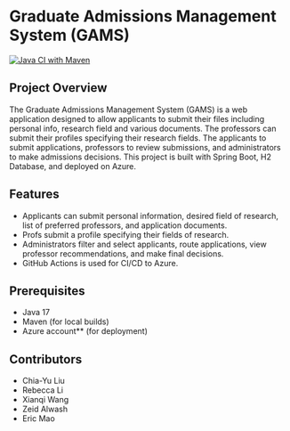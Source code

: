 # Graduate Admissions Management System (GAMS)

[![Java CI with Maven](https://github.com/Ruangfafa/GraduateAdmissionsManagementSystem/actions/workflows/maven.yml/badge.svg)](https://github.com/Ruangfafa/GraduateAdmissionsManagementSystem/actions/workflows/maven.yml)

## Project Overview

The Graduate Admissions Management System (GAMS) is a web application designed to allow applicants to submit their files including personal info, research field and various documents. The professors can submit their profiles specifying their research fields. The  applicants to submit applications, professors to review submissions, and administrators to make admissions decisions. This project is built with Spring Boot, H2 Database, and deployed on Azure.

## Features

- Applicants can submit personal information, desired field of research, list of preferred professors, and application documents.
- Profs submit a profile specifying their fields of research.
- Administrators filter and select applicants, route applications, view professor recommendations, and make final decisions.
- GitHub Actions is used for CI/CD to Azure.

## Prerequisites

- Java 17
- Maven (for local builds)
- Azure account** (for deployment)

## Contributors

- Chia-Yu Liu
- Rebecca Li	
- Xianqi Wang
- Zeid Alwash
- Eric Mao